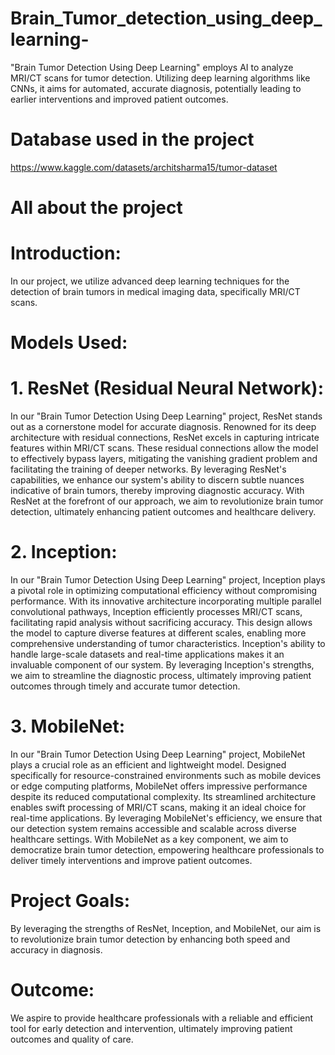 # Brain_Tumor_detection_using_deep_learning-
"Brain Tumor Detection Using Deep Learning" employs AI to analyze MRI/CT scans for tumor detection. Utilizing deep learning algorithms like CNNs, it aims for automated, accurate diagnosis, potentially leading to earlier interventions and improved patient outcomes.

# Database used in the project
https://www.kaggle.com/datasets/architsharma15/tumor-dataset

# All about the project

# Introduction:
In our project, we utilize advanced deep learning techniques for the detection of brain tumors in medical imaging data, specifically MRI/CT scans.

# Models Used:

# 1. ResNet (Residual Neural Network):
In our "Brain Tumor Detection Using Deep Learning" project, ResNet stands out as a cornerstone model for accurate diagnosis. Renowned for its deep architecture with residual connections, ResNet excels in capturing intricate features within MRI/CT scans. These residual connections allow the model to effectively bypass layers, mitigating the vanishing gradient problem and facilitating the training of deeper networks. By leveraging ResNet's capabilities, we enhance our system's ability to discern subtle nuances indicative of brain tumors, thereby improving diagnostic accuracy. With ResNet at the forefront of our approach, we aim to revolutionize brain tumor detection, ultimately enhancing patient outcomes and healthcare delivery.

# 2. Inception:
In our "Brain Tumor Detection Using Deep Learning" project, Inception plays a pivotal role in optimizing computational efficiency without compromising performance. With its innovative architecture incorporating multiple parallel convolutional pathways, Inception efficiently processes MRI/CT scans, facilitating rapid analysis without sacrificing accuracy. This design allows the model to capture diverse features at different scales, enabling more comprehensive understanding of tumor characteristics. Inception's ability to handle large-scale datasets and real-time applications makes it an invaluable component of our system. By leveraging Inception's strengths, we aim to streamline the diagnostic process, ultimately improving patient outcomes through timely and accurate tumor detection.
   
# 3. MobileNet:
In our "Brain Tumor Detection Using Deep Learning" project, MobileNet plays a crucial role as an efficient and lightweight model. Designed specifically for resource-constrained environments such as mobile devices or edge computing platforms, MobileNet offers impressive performance despite its reduced computational complexity. Its streamlined architecture enables swift processing of MRI/CT scans, making it an ideal choice for real-time applications. By leveraging MobileNet's efficiency, we ensure that our detection system remains accessible and scalable across diverse healthcare settings. With MobileNet as a key component, we aim to democratize brain tumor detection, empowering healthcare professionals to deliver timely interventions and improve patient outcomes.
   
# Project Goals:
By leveraging the strengths of ResNet, Inception, and MobileNet, our aim is to revolutionize brain tumor detection by enhancing both speed and accuracy in diagnosis.

# Outcome:
We aspire to provide healthcare professionals with a reliable and efficient tool for early detection and intervention, ultimately improving patient outcomes and quality of care.
